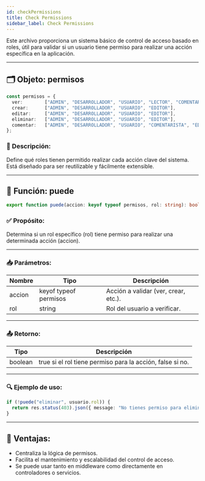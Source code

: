 ```yaml
---
id: checkPermissions
title: Check Permissions
sidebar_label: Check Permissions
---
```


Este archivo proporciona un sistema básico de control de acceso basado en roles, útil para validar si un usuario tiene permiso para realizar una acción específica en la aplicación.

---

## 🗂 Objeto: permisos

```ts
const permisos = {
  ver:        ["ADMIN", "DESARROLLADOR", "USUARIO", "LECTOR", "COMENTARISTA", "EDITOR"],
  crear:      ["ADMIN", "DESARROLLADOR", "USUARIO", "EDITOR"],
  editar:     ["ADMIN", "DESARROLLADOR", "USUARIO", "EDITOR"],
  eliminar:   ["ADMIN", "DESARROLLADOR", "USUARIO", "EDITOR"],
  comentar:   ["ADMIN", "DESARROLLADOR", "USUARIO", "COMENTARISTA", "EDITOR"],
};
```

### 🎯 Descripción:

Define qué roles tienen permitido realizar cada acción clave del sistema.
Está diseñado para ser reutilizable y fácilmente extensible.

---

## 🔧 Función: puede

```ts
export function puede(accion: keyof typeof permisos, rol: string): boolean
```

### ✅ Propósito:

Determina si un rol específico (rol) tiene permiso para realizar una determinada acción (accion).

---

### 📥 Parámetros:

| Nombre   | Tipo                    | Descripción                              |
| -------- | ----------------------- | ---------------------------------------- |
| accion | keyof typeof permisos | Acción a validar (ver, crear, etc.). |
| rol    | string                | Rol del usuario a verificar.             |

---

### 📤 Retorno:

| Tipo      | Descripción                                                   |
| --------- | ------------------------------------------------------------- |
| boolean | true si el rol tiene permiso para la acción, false si no. |

---

### 🔍 Ejemplo de uso:

```ts
if (!puede("eliminar", usuario.rol)) {
  return res.status(403).json({ message: "No tienes permiso para eliminar." });
}
```

---

## 🧠 Ventajas:

* Centraliza la lógica de permisos.
* Facilita el mantenimiento y escalabilidad del control de acceso.
* Se puede usar tanto en middleware como directamente en controladores o servicios.
